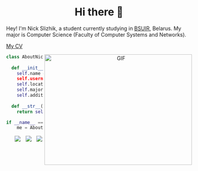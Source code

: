 <h1 align='center'> Hi there 👋</h1>


Hey! I'm Nick Slizhik, a student currently studying in <a href='https://www.bsuir.by/en'>BSUIR</a>, Belarus. My major is Computer Science (Faculty of Computer Systems and Networks).

[My CV](https://github.com/MortalDew/MortalDew/blob/main/CV.pdf)

<a target="_blank" align="center">
  <img align="right" top="500" height="300" width="400" alt="GIF" src="https://github.com/MortalDew/MortalDew/assets/72689821/f882cd1e-4653-4d59-aa97-e2aac387bc0b">
</a>

```python
class AboutNick():
    
  def __init__(self):
    self.name = "Nick Slizhik
    self.username = "MortalDew"
    self.location = "Minsk, Belarus"
    self.major = "Computer Science"
    self.additional = "hobby - VR/AR"
  
  def __str__(self):
    return self.name

if __name__ == '__main__':
    me = AboutNick()
```

<p align="center">

 <div align="center"  class="icons-social" style="margin-left: 10px;">
        <a style="margin-left: 10px;"  target="_blank" href="https://www.linkedin.com/in/nikita-slizhik/">
			<img src="https://img.icons8.com/doodle/40/000000/linkedin--v2.png"></a>
        <a style="margin-left: 10px;" target="_blank" href="https://github.com/MortalDew">
		<img src="https://img.icons8.com/doodle/40/000000/github--v1.png"></a>
    <a style="margin-left: 10px;" target="_blank" href="https://t.me/mortaldew">
		<img src="https://img.icons8.com/doodle/40/000000/telegram"></a>
    
   </div>
</p>
